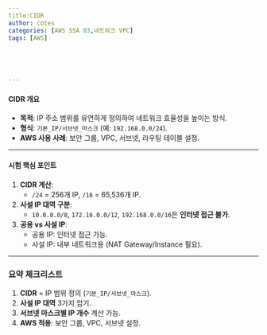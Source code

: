 ```yaml
---
title:CIDR
author: cotes   
categories: [AWS SSA 03,네트워크 VPC]
tags: [AWS]





---
```


#### **CIDR 개요**

- **목적**: IP 주소 범위를 유연하게 정의하여 네트워크 효율성을 높이는 방식.
- **형식**: `기본_IP/서브넷_마스크` (예: `192.168.0.0/24`).
- **AWS 사용 사례**: 보안 그룹, VPC, 서브넷, 라우팅 테이블 설정.

------

#### **시험 핵심 포인트**

1. **CIDR 계산**:
   - `/24` = 256개 IP, `/16` = 65,536개 IP.
2. **사설 IP 대역 구분**:
   - `10.0.0.0/8`, `172.16.0.0/12`, `192.168.0.0/16`은 **인터넷 접근 불가**.
3. **공용 vs 사설 IP**:
   - 공용 IP: 인터넷 접근 가능.
   - 사설 IP: 내부 네트워크용 (NAT Gateway/Instance 필요).

------

### **요약 체크리스트**

1. **CIDR** = IP 범위 정의 (`기본_IP/서브넷_마스크`).
2. **사설 IP 대역** 3가지 암기.
3. **서브넷 마스크별 IP 개수** 계산 가능.
4. **AWS 적용**: 보안 그룹, VPC, 서브넷 설정.